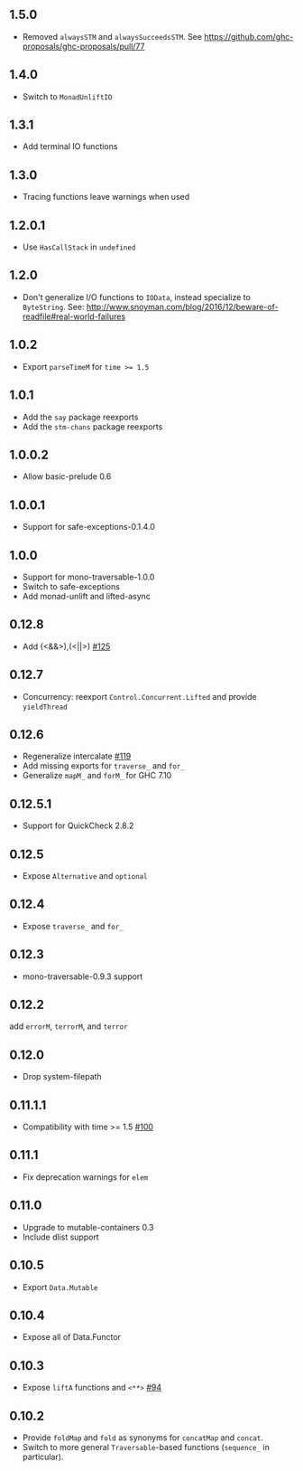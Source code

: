 ## 1.5.0

* Removed `alwaysSTM` and `alwaysSucceedsSTM`. See
  <https://github.com/ghc-proposals/ghc-proposals/pull/77>

## 1.4.0

* Switch to `MonadUnliftIO`

## 1.3.1

* Add terminal IO functions

## 1.3.0

* Tracing functions leave warnings when used

## 1.2.0.1

* Use `HasCallStack` in `undefined`

## 1.2.0

* Don't generalize I/O functions to `IOData`, instead specialize to
  `ByteString`. See:
  http://www.snoyman.com/blog/2016/12/beware-of-readfile#real-world-failures

## 1.0.2

* Export `parseTimeM` for `time >= 1.5`

## 1.0.1

* Add the `say` package reexports
* Add the `stm-chans` package reexports

## 1.0.0.2

* Allow basic-prelude 0.6

## 1.0.0.1

* Support for safe-exceptions-0.1.4.0

## 1.0.0

* Support for mono-traversable-1.0.0
* Switch to safe-exceptions
* Add monad-unlift and lifted-async

## 0.12.8

* Add (<&&>),(<||>) [#125](https://github.com/snoyberg/classy-prelude/pull/125)

## 0.12.7

* Concurrency: reexport `Control.Concurrent.Lifted` and provide `yieldThread`

## 0.12.6

* Regeneralize intercalate [#119](https://github.com/snoyberg/classy-prelude/pull/119)
* Add missing exports for `traverse_` and `for_`
* Generalize `mapM_` and `forM_` for GHC 7.10

## 0.12.5.1

* Support for QuickCheck 2.8.2

## 0.12.5

* Expose `Alternative` and `optional`

## 0.12.4

* Expose `traverse_` and `for_`

## 0.12.3

* mono-traversable-0.9.3 support

## 0.12.2

add `errorM`, `terrorM`, and `terror`

## 0.12.0

* Drop system-filepath

## 0.11.1.1

* Compatibility with time >= 1.5 [#100](https://github.com/snoyberg/classy-prelude/pull/100)

## 0.11.1

* Fix deprecation warnings for `elem`

## 0.11.0

* Upgrade to mutable-containers 0.3
* Include dlist support

## 0.10.5

* Export `Data.Mutable`

## 0.10.4

* Expose all of Data.Functor

## 0.10.3

* Expose `liftA` functions and `<**>` [#94](https://github.com/snoyberg/classy-prelude/pull/94)

## 0.10.2

* Provide `foldMap` and `fold` as synonyms for `concatMap` and `concat`.
* Switch to more general `Traversable`-based functions (`sequence_` in particular).
